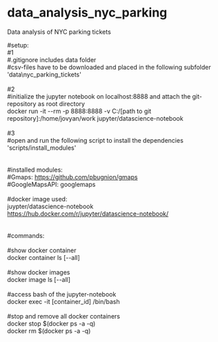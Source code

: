 # data_analysis_nyc_parking
Data analysis of NYC parking tickets<br />

#setup:<br />
#1<br />
#.gitignore includes data folder<br />
#csv-files have to be downloaded and placed in the following subfolder 'data\nyc_parking_tickets'<br />
<br />
#2<br />
#initialize the jupyter notebook on localhost:8888 and attach the git-repository as root directory<br />
docker run -it --rm -p 8888:8888 -v C:/[path to git repository]:/home/jovyan/work jupyter/datascience-notebook<br />
<br />
#3<br />
#open and run the following script to install the dependencies 'scripts/install_modules'<br />
<br />
<br />
#installed modules:<br />
#Gmaps:	https://github.com/pbugnion/gmaps<br />
#GoogleMapsAPI: googlemaps<br />
<br />
#docker image used:<br />
juypter/datascience-notebook<br />
https://hub.docker.com/r/jupyter/datascience-notebook/<br />
<br />
<br />
#commands:<br />
<br />
#show docker container<br />
docker container ls [--all]<br />
<br />
#show docker images<br />
docker image ls [--all]<br />
<br />
#access bash of the jupyter-notebook<br />
docker exec -it [container_id]  /bin/bash<br />
<br />
#stop and remove all docker containers<br />
docker stop $(docker ps -a -q)<br />
docker rm $(docker ps -a -q)<br />
<br />
